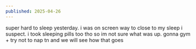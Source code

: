 ```yaml
---
published: 2025-04-26
---
```


super hard to sleep yesterday. i was on screen way to close to my sleep i suspect. i took sleeping pills too tho so im not sure what was up. gonna gym + try not to nap tn and we will see how that goes